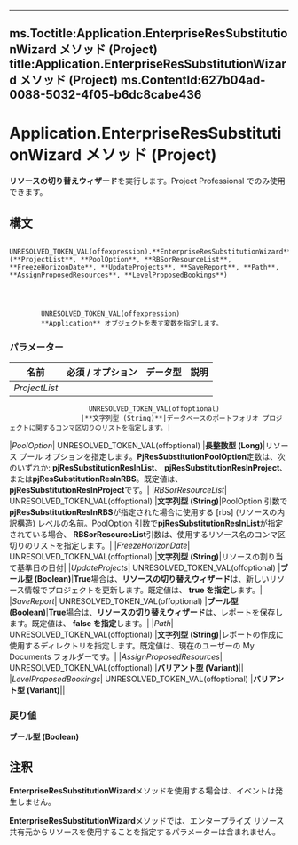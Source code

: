 

---
ms.Toctitle:Application.EnterpriseResSubstitutionWizard メソッド (Project)
title:Application.EnterpriseResSubstitutionWizard メソッド (Project)
ms.ContentId:627b04ad-0088-5032-4f05-b6dc8cabe436
---
# Application.EnterpriseResSubstitutionWizard メソッド (Project)




**リソースの切り替えウィザード**を実行します。Project Professional でのみ使用できます。

## 構文

            UNRESOLVED_TOKEN_VAL(offexpression).**EnterpriseResSubstitutionWizard**(**ProjectList**, **PoolOption**, **RBSorResourceList**, **FreezeHorizonDate**, **UpdateProjects**, **SaveReport**, **Path**, **AssignProposedResources**, **LevelProposedBookings**)




            UNRESOLVED_TOKEN_VAL(offexpression)
            **Application** オブジェクトを表す変数を指定します。

### パラメーター

|**名前**|**必須 / オプション**|**データ型**|**説明**|
|---|---|---|---|
|*ProjectList*|
                        UNRESOLVED_TOKEN_VAL(offoptional)
                      |**文字列型 (String)**|データベースのポートフォリオ プロジェクトに関するコンマ区切りのリストを指定します。|
|*PoolOption*|
                        UNRESOLVED_TOKEN_VAL(offoptional)
                      |**長整数型 (Long)**|リソース プール オプションを指定します。**PjResSubstitutionPoolOption**定数は、次のいずれか: **pjResSubstitutionResInList**、 **pjResSubstitutionResInProject**、または**pjResSubstitutionResInRBS**。既定値は、 **pjResSubstitutionResInProject**です。|
|*RBSorResourceList*|
                        UNRESOLVED_TOKEN_VAL(offoptional)
                      |**文字列型 (String)**|PoolOption 引数で**pjResSubstitutionResInRBS**が指定された場合に使用する [rbs] (リソースの内訳構造) レベルの名前。PoolOption 引数で**pjResSubstitutionResInList**が指定されている場合、 **RBSorResourceList**引数は、使用するリソース名のコンマ区切りのリストを指定します。|
|*FreezeHorizonDate*|
                        UNRESOLVED_TOKEN_VAL(offoptional)
                      |**文字列型 (String)**|リソースの割り当て基準日の日付|
|*UpdateProjects*|
                        UNRESOLVED_TOKEN_VAL(offoptional)
                      |**ブール型 (Boolean)**|**True**場合は、**リソースの切り替えウィザード**は、新しいリソース情報でプロジェクトを更新します。既定値は、 **true を指定**します。|
|*SaveReport*|
                        UNRESOLVED_TOKEN_VAL(offoptional)
                      |**ブール型 (Boolean)**|**True**場合は、**リソースの切り替えウィザード**は、レポートを保存します。既定値は、 **false を指定**します。|
|*Path*|
                        UNRESOLVED_TOKEN_VAL(offoptional)
                      |**文字列型 (String)**|レポートの作成に使用するディレクトリを指定します。既定値は、現在のユーザーの My Documents フォルダーです。|
|*AssignProposedResources*|
                        UNRESOLVED_TOKEN_VAL(offoptional)
                      |**バリアント型 (Variant)**||
|*LevelProposedBookings*|
                        UNRESOLVED_TOKEN_VAL(offoptional)
                      |**バリアント型 (Variant)**||



### 戻り値
**ブール型 (Boolean)**





## 注釈
**EnterpriseResSubstitutionWizard**メソッドを使用する場合は、イベントは発生しません。



**EnterpriseResSubstitutionWizard**メソッドでは、エンタープライズ リソース共有元からリソースを使用することを指定するパラメーターは含まれません。




